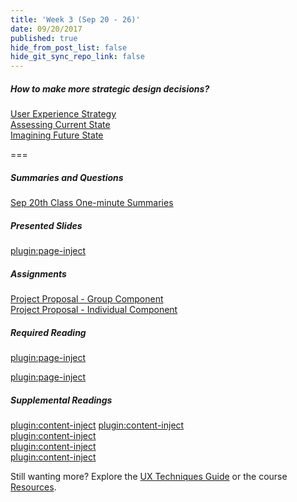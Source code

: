 ```yaml
---
title: 'Week 3 (Sep 20 - 26)'
date: 09/20/2017
published: true
hide_from_post_list: false
hide_git_sync_repo_link: false
---
```


##### How to make more strategic design decisions?  
[User Experience Strategy](https://www.swipe.to/9967fp?p=2rXR1F3mH)  
[Assessing Current State](https://www.swipe.to/9967fp?p=bhT4QfB2J)  
[Imagining Future State](https://www.swipe.to/9967fp?p=1Mb9rDTJS)

===

##### Summaries and Questions  
[Sep 20th Class One-minute Summaries](https://canvas.sfu.ca/courses/36662/assignments/267536)

##### Presented Slides  
[plugin:page-inject](/all-slides/unit-03)

##### Assignments
[Project Proposal - Group Component](https://canvas.sfu.ca/courses/36662/assignments/240534)  
[Project Proposal - Individual Component](https://canvas.sfu.ca/courses/36662/assignments/240533)  

##### Required Reading  
[plugin:page-inject](/all-readings/unit-03)

[plugin:page-inject](/h5p-content/journey-map)

##### Supplemental Readings  
[plugin:content-inject](/topics-guide/how-to-make-more-strategic-design-decisions/journey-mapping)
[plugin:content-inject](/topics-guide/what-is-usability-and-user-experience-design/problem-statements)  
[plugin:content-inject](/topics-guide/how-to-make-more-strategic-design-decisions/design-principles-product)  
[plugin:content-inject](/topics-guide/how-to-make-more-strategic-design-decisions/value-proposition)  
[plugin:content-inject](/topics-guide/how-to-make-more-strategic-design-decisions/user-experience-strategy)  

Still wanting more? Explore the [UX Techniques Guide](../../topics-guide) or the course [Resources](../../resources).
